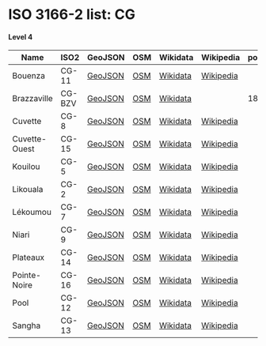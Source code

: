 # ISO 3166-2 list: CG


#### Level 4
Name | ISO2 | GeoJSON | OSM | Wikidata | Wikipedia | population 
--- | --- | --- | --- | --- | --- | --- 
Bouenza | CG-11 | [GeoJSON](../../export/geojson/q7/iso2/CG/CG-11.geojson) | [OSM](https://www.openstreetmap.org/relation/3220587) | [Wikidata](https://www.wikidata.org/wiki/Q827015) | [Wikipedia](http://en.wikipedia.org/wiki/fr%3ABouenza) | 
Brazzaville | CG-BZV | [GeoJSON](../../export/geojson/q7/iso2/CG/CG-BZV.geojson) | [OSM](https://www.openstreetmap.org/relation/3947308) | [Wikidata](https://www.wikidata.org/wiki/Q3844) |  | 1827000
Cuvette | CG-8 | [GeoJSON](../../export/geojson/q7/iso2/CG/CG-8.geojson) | [OSM](https://www.openstreetmap.org/relation/3220588) | [Wikidata](https://www.wikidata.org/wiki/Q780884) | [Wikipedia](http://en.wikipedia.org/wiki/fr%3ACuvette%20%28d%C3%A9partement%29) | 
Cuvette-Ouest | CG-15 | [GeoJSON](../../export/geojson/q7/iso2/CG/CG-15.geojson) | [OSM](https://www.openstreetmap.org/relation/3220589) | [Wikidata](https://www.wikidata.org/wiki/Q125711) | [Wikipedia](http://en.wikipedia.org/wiki/fr%3ACuvette-Ouest) | 
Kouilou | CG-5 | [GeoJSON](../../export/geojson/q7/iso2/CG/CG-5.geojson) | [OSM](https://www.openstreetmap.org/relation/3220590) | [Wikidata](https://www.wikidata.org/wiki/Q855327) | [Wikipedia](http://en.wikipedia.org/wiki/fr%3AKouilou) | 
Likouala | CG-2 | [GeoJSON](../../export/geojson/q7/iso2/CG/CG-2.geojson) | [OSM](https://www.openstreetmap.org/relation/3220591) | [Wikidata](https://www.wikidata.org/wiki/Q863554) | [Wikipedia](http://en.wikipedia.org/wiki/fr%3ALikouala%20%28d%C3%A9partement%29) | 
Lékoumou | CG-7 | [GeoJSON](../../export/geojson/q7/iso2/CG/CG-7.geojson) | [OSM](https://www.openstreetmap.org/relation/3220592) | [Wikidata](https://www.wikidata.org/wiki/Q862753) | [Wikipedia](http://en.wikipedia.org/wiki/fr%3AL%C3%A9koumou) | 
Niari | CG-9 | [GeoJSON](../../export/geojson/q7/iso2/CG/CG-9.geojson) | [OSM](https://www.openstreetmap.org/relation/3220593) | [Wikidata](https://www.wikidata.org/wiki/Q969317) | [Wikipedia](http://en.wikipedia.org/wiki/fr%3ANiari) | 
Plateaux | CG-14 | [GeoJSON](../../export/geojson/q7/iso2/CG/CG-14.geojson) | [OSM](https://www.openstreetmap.org/relation/3220594) | [Wikidata](https://www.wikidata.org/wiki/Q765370) | [Wikipedia](http://en.wikipedia.org/wiki/fr%3APlateaux%20%28d%C3%A9partement%29) | 
Pointe-Noire | CG-16 | [GeoJSON](../../export/geojson/q7/iso2/CG/CG-16.geojson) | [OSM](https://www.openstreetmap.org/relation/3947631) | [Wikidata](https://www.wikidata.org/wiki/Q42749862) | [Wikipedia](http://en.wikipedia.org/wiki/fr%3APointe-Noire%20%28d%C3%A9partement%29) | 
Pool | CG-12 | [GeoJSON](../../export/geojson/q7/iso2/CG/CG-12.geojson) | [OSM](https://www.openstreetmap.org/relation/3220595) | [Wikidata](https://www.wikidata.org/wiki/Q864647) | [Wikipedia](http://en.wikipedia.org/wiki/en%3APool%20Department) | 
Sangha | CG-13 | [GeoJSON](../../export/geojson/q7/iso2/CG/CG-13.geojson) | [OSM](https://www.openstreetmap.org/relation/3220596) | [Wikidata](https://www.wikidata.org/wiki/Q775410) | [Wikipedia](http://en.wikipedia.org/wiki/fr%3ASangha%20%28d%C3%A9partement%20congolais%29) | 
